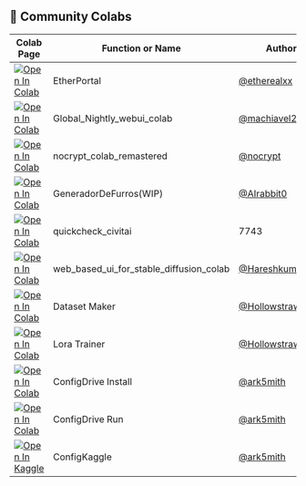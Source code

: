 ## 🦒 Community Colabs

| Colab Page | Function or Name | Author | Readme Page
| --- | --- | --- | --- |
| [![Open In Colab](https://colab.research.google.com/assets/colab-badge.svg)](https://colab.research.google.com/github/etherealxx/etherportal-webui-colab/blob/master/etherportal.ipynb) | EtherPortal | [@etherealxx](https://github.com/etherealxx) | [Readme](https://github.com/etherealxx/etherportal-webui-colab)
[![Open In Colab](https://colab.research.google.com/assets/colab-badge.svg)](https://colab.research.google.com/github/camenduru/stable-diffusion-webui-colab/blob/community/machiavel23/Global_Nightly_webui_colab.ipynb) | Global_Nightly_webui_colab | [@machiavel23](https://github.com/machiavel23) | [Readme](https://github.com/camenduru/stable-diffusion-webui-colab/tree/community/machiavel23)
[![Open In Colab](https://colab.research.google.com/assets/colab-badge.svg)](https://colab.research.google.com/drive/1wEa-tS10h4LlDykd87TF5zzpXIIQoCmq) | nocrypt_colab_remastered | [@nocrypt](https://github.com/nocrypt) | [Readme](https://colab.research.google.com/drive/1wEa-tS10h4LlDykd87TF5zzpXIIQoCmq)
[![Open In Colab](https://colab.research.google.com/assets/colab-badge.svg)](https://colab.research.google.com/github/AIrabbit0/FurryGenerator/blob/main/GeneradorDeFurros.ipynb) | GeneradorDeFurros(WIP) | [@AIrabbit0](https://github.com/AIrabbit0) | [Readme](https://github.com/AIrabbit0/FurryGenerator)
[![Open In Colab](https://colab.research.google.com/assets/colab-badge.svg)](https://colab.research.google.com/drive/14Oggl1rtDvr3wAnl0gR6dgtV1eRWWFuA) | quickcheck_civitai | 7743 | [Readme](https://colab.research.google.com/drive/14Oggl1rtDvr3wAnl0gR6dgtV1eRWWFuA)
[![Open In Colab](https://colab.research.google.com/assets/colab-badge.svg)](https://colab.research.google.com/gist/Hareshkumar77/fdfdd058437baae5bbfd80cb62a0e338/web_based_ui_for_stable_diffusion_colab.ipynb) | web_based_ui_for_stable_diffusion_colab | [@Hareshkumar77](https://github.com/Hareshkumar77) | [Readme](https://gist.github.com/Hareshkumar77/fdfdd058437baae5bbfd80cb62a0e338)
[![Open In Colab](https://colab.research.google.com/assets/colab-badge.svg)](https://colab.research.google.com/github/hollowstrawberry/kohya-colab/blob/main/Dataset_Maker.ipynb) | Dataset Maker | [@Hollowstrawberry](https://github.com/hollowstrawberry/) | [Readme](https://github.com/hollowstrawberry/kohya-colab)
[![Open In Colab](https://colab.research.google.com/assets/colab-badge.svg)](https://colab.research.google.com/github/hollowstrawberry/kohya-colab/blob/main/Lora_Trainer.ipynb) | Lora Trainer | [@Hollowstrawberry](https://github.com/hollowstrawberry/) | [Readme](https://github.com/hollowstrawberry/kohya-colab)
[![Open In Colab](https://colab.research.google.com/assets/colab-badge.svg)](https://colab.research.google.com/github/ark5mith/stable-diffusion-webui-colab/blob/community/ark5mith/INSTALL-UPDATE_ConfigDrive_Colab_Kaggle.ipynb) | ConfigDrive Install | [@ark5mith](https://github.com/ark5mith) | [Readme](https://colab.research.google.com/github/ark5mith/stable-diffusion-webui-colab/blob/community/ark5mith/INSTALL-UPDATE_ConfigDrive_Colab_Kaggle.ipynb)
[![Open In Colab](https://colab.research.google.com/assets/colab-badge.svg)](https://colab.research.google.com/github/ark5mith/stable-diffusion-webui-colab/blob/community/ark5mith/RUN_ConfigDrive_Colab_Kaggle.ipynb) | ConfigDrive Run | [@ark5mith](https://github.com/ark5mith) | [Readme](https://github.com/ark5mith/stable-diffusion-webui-colab/blob/community/ark5mith/readme.md)
[![Open In Kaggle](https://kaggle.com/static/images/open-in-kaggle.svg)](https://www.kaggle.com/code/roykent/stablediffusionwebui-configured) | ConfigKaggle | [@ark5mith](https://github.com/ark5mith) | [Readme](https://github.com/ark5mith/stable-diffusion-webui-colab/blob/community/ark5mith/readme.md)
